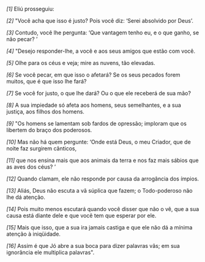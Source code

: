 *[1]* Eliú prosseguiu:

*[2]* "Você acha que isso é justo? Pois você diz: ‘Serei absolvido por Deus’.

*[3]* Contudo, você lhe pergunta: ‘Que vantagem tenho eu, e o que ganho, se não pecar? ’

*[4]* "Desejo responder-lhe, a você e aos seus amigos que estão com você.

*[5]* Olhe para os céus e veja; mire as nuvens, tão elevadas.

*[6]* Se você pecar, em que isso o afetará? Se os seus pecados forem muitos, que é que isso lhe fará?

*[7]* Se você for justo, o que lhe dará? Ou o que ele receberá de sua mão?

*[8]* A sua impiedade só afeta aos homens, seus semelhantes, e a sua justiça, aos filhos dos homens.

*[9]* "Os homens se lamentam sob fardos de opressão; imploram que os libertem do braço dos poderosos.

*[10]* Mas não há quem pergunte: ‘Onde está Deus, o meu Criador, que de noite faz surgirem cânticos,

*[11]* que nos ensina mais que aos animais da terra e nos faz mais sábios que as aves dos céus? ’

*[12]* Quando clamam, ele não responde por causa da arrogância dos ímpios.

*[13]* Aliás, Deus não escuta a vã súplica que fazem; o Todo-poderoso não lhe dá atenção.

*[14]* Pois muito menos escutará quando você disser que não o vê, que a sua causa está diante dele e que você tem que esperar por ele.

*[15]* Mais que isso, que a sua ira jamais castiga e que ele não dá a mínima atenção à iniqüidade.

*[16]* Assim é que Jó abre a sua boca para dizer palavras vãs; em sua ignorância ele multiplica palavras".


